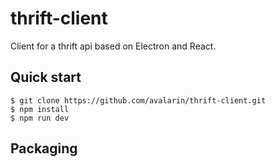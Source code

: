 # thrift-client

Client for a thrift api based on Electron and React.

## Quick start

```
$ git clone https://github.com/avalarin/thrift-client.git
$ npm install
$ npm run dev

```

## Packaging
